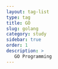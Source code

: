 ```yaml
---
layout: tag-list
type: tag
title: GO
slug: golang
category: study
sidebar: true
order: 1
description: >
   GO Programming
---
```


